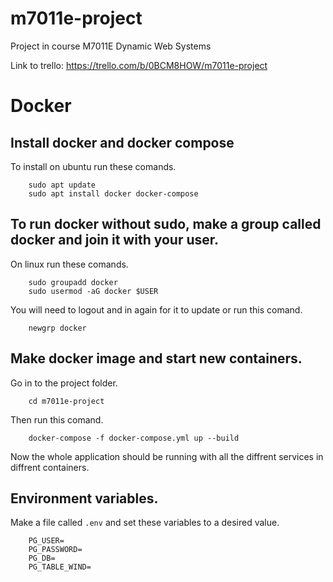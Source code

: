 # m7011e-project
Project in course M7011E Dynamic Web Systems

Link to trello: https://trello.com/b/0BCM8HOW/m7011e-project


# Docker

## Install docker and docker compose
To install on ubuntu run these comands.
```
    sudo apt update
    sudo apt install docker docker-compose
```

## To run docker without sudo, make a group called docker and join it with your user. 
On linux run these comands.
```
    sudo groupadd docker
    sudo usermod -aG docker $USER
```
You will need to logout and in again for it to update or run this comand.
```
    newgrp docker 
```

## Make docker image and start new containers.
Go in to the project folder.
```
    cd m7011e-project
```
Then run this comand.
```
    docker-compose -f docker-compose.yml up --build
```
Now the whole application should be running with all the diffrent services in diffrent containers.

## Environment variables.
Make a file called `.env` and set these variables to a desired value.
```
    PG_USER=
    PG_PASSWORD=
    PG_DB=
    PG_TABLE_WIND=
```
